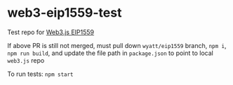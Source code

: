 # web3-eip1559-test

Test repo for [Web3.js EIP1559](https://github.com/ChainSafe/web3.js/pull/4155)

If above PR is still not merged, must pull down `wyatt/eip1559` branch, `npm i`, `npm run build`, and update the file path in `package.json` to point to local `web3.js` repo

To run tests: `npm start`
